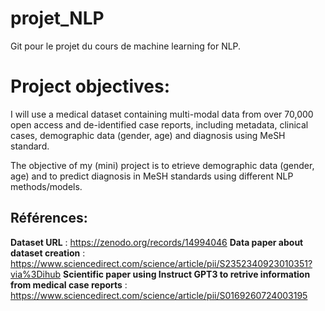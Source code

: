 # projet_NLP
Git pour le projet du cours de machine learning for NLP.

# Project objectives:
I will use a medical dataset containing multi-modal data from over 70,000 open access and de-identified case reports, including metadata, clinical cases, demographic data (gender, age) and diagnosis using MeSH standard. 

The objective of my (mini) project is to etrieve demographic data (gender, age) and to predict diagnosis in MeSH standards using different NLP methods/models. 

## Références: 
**Dataset URL** : https://zenodo.org/records/14994046 
**Data paper about dataset creation** : https://www.sciencedirect.com/science/article/pii/S2352340923010351?via%3Dihub
**Scientific paper using Instruct GPT3 to retrive information from medical case reports** : https://www.sciencedirect.com/science/article/pii/S0169260724003195